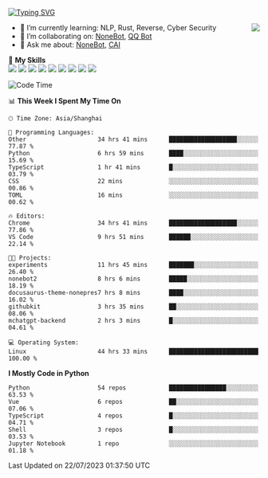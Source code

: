 [![Typing SVG](https://readme-typing-svg.herokuapp.com?size=25&duration=2500&color=8C43EA&vCenter=true&width=200&height=40&lines=Hi+there+%F0%9F%91%8B%F0%9F%8F%BB;I'm+yanyongyu)](https://git.io/typing-svg)

<a href="#">
  <img align="right" src="https://github-readme-stats.vercel.app/api?username=yanyongyu&count_private=true&show_icons=true&bg_color=15,f2f7fd,E0EAFC" />
</a>

- 🌱 I’m currently learning: NLP, Rust, Reverse, Cyber Security
- 👯 I’m collaborating on: [NoneBot](https://github.com/nonebot), [QQ Bot](https://github.com/Mrs4s/go-cqhttp)
- 💬 Ask me about: [NoneBot](https://github.com/nonebot), [CAI](https://github.com/cscs181/CAI)

🌟 **My Skills**  
![](https://img.shields.io/badge/-Python-3e74a2?style=flat-square&logo=Python&logoColor=fff)
![](https://img.shields.io/badge/-Node.js-339933?style=flat-square&logo=Node.js&logoColor=fff)
![](https://img.shields.io/badge/-Vue-4fc08d?style=flat-square&logo=Vue.js&logoColor=fff)
![](https://img.shields.io/badge/-React-2d98ce?style=flat-square&logo=React&logoColor=fff)
![](https://img.shields.io/badge/-Docker-2496ED?style=flat-square&logo=Docker&logoColor=fff)
![](https://img.shields.io/badge/-Linux-000000?style=flat-square&logo=Linux&logoColor=fff)
![](https://img.shields.io/badge/-MySQL-4479A1?style=flat-square&logo=MySQL&logoColor=fff)
![](https://img.shields.io/badge/-Redis-DC382D?style=flat-square&logo=Redis&logoColor=fff)
![](https://img.shields.io/badge/-MongoDB-47A248?style=flat-square&logo=MongoDB&logoColor=fff)

<!--START_SECTION:waka-->
![Code Time](http://img.shields.io/badge/Code%20Time-4%2C527%20hrs%2023%20mins-blue)

📊 **This Week I Spent My Time On** 

```text
🕑︎ Time Zone: Asia/Shanghai

💬 Programming Languages: 
Other                    34 hrs 41 mins      ███████████████████░░░░░░   77.87 % 
Python                   6 hrs 59 mins       ████░░░░░░░░░░░░░░░░░░░░░   15.69 % 
TypeScript               1 hr 41 mins        █░░░░░░░░░░░░░░░░░░░░░░░░   03.79 % 
CSS                      22 mins             ░░░░░░░░░░░░░░░░░░░░░░░░░   00.86 % 
TOML                     16 mins             ░░░░░░░░░░░░░░░░░░░░░░░░░   00.62 % 

🔥 Editors: 
Chrome                   34 hrs 41 mins      ███████████████████░░░░░░   77.86 % 
VS Code                  9 hrs 51 mins       ██████░░░░░░░░░░░░░░░░░░░   22.14 % 

🐱‍💻 Projects: 
experiments              11 hrs 45 mins      ███████░░░░░░░░░░░░░░░░░░   26.40 % 
nonebot2                 8 hrs 6 mins        █████░░░░░░░░░░░░░░░░░░░░   18.19 % 
docusaurus-theme-nonepres7 hrs 8 mins        ████░░░░░░░░░░░░░░░░░░░░░   16.02 % 
githubkit                3 hrs 35 mins       ██░░░░░░░░░░░░░░░░░░░░░░░   08.06 % 
mchatgpt-backend         2 hrs 3 mins        █░░░░░░░░░░░░░░░░░░░░░░░░   04.61 % 

💻 Operating System: 
Linux                    44 hrs 33 mins      █████████████████████████   100.00 % 
```

**I Mostly Code in Python** 

```text
Python                   54 repos            ████████████████░░░░░░░░░   63.53 % 
Vue                      6 repos             ██░░░░░░░░░░░░░░░░░░░░░░░   07.06 % 
TypeScript               4 repos             █░░░░░░░░░░░░░░░░░░░░░░░░   04.71 % 
Shell                    3 repos             █░░░░░░░░░░░░░░░░░░░░░░░░   03.53 % 
Jupyter Notebook         1 repo              ░░░░░░░░░░░░░░░░░░░░░░░░░   01.18 % 
```




 Last Updated on 22/07/2023 01:37:50 UTC
<!--END_SECTION:waka-->

